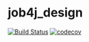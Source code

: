 # job4j_design
[![Build Status](https://app.travis-ci.com/Egorsarantsev4565/job4j_design.svg?branch=master)](https://app.travis-ci.com/Egorsarantsev4565/job4j_design)
[![codecov](https://codecov.io/gh/Egorsarantsev4565/job4j_design/branch/master/graph/badge.svg?token=J4AGNGYU6V)](https://codecov.io/gh/Egorsarantsev4565/job4j_design)
